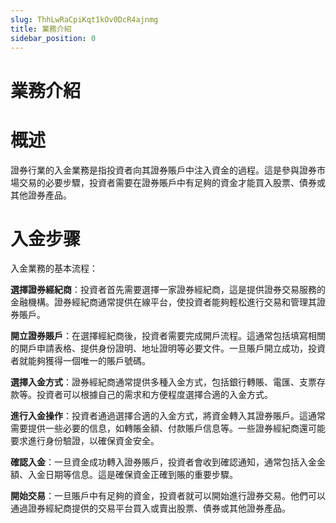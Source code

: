 ```yaml
---
slug: ThhLwRaCpiKqt1kOv0DcR4ajnmg
title: 業務介紹
sidebar_position: 0
---
```



# 業務介紹


# 概述


證券行業的入金業務是指投資者向其證券賬戶中注入資金的過程。這是參與證券市場交易的必要步驟，投資者需要在證券賬戶中有足夠的資金才能買入股票、債券或其他證券產品。


# 入金步骤


入金業務的基本流程：


**選擇證券經紀商**：投資者首先需要選擇一家證券經紀商，這是提供證券交易服務的金融機構。證券經紀商通常提供在線平台，使投資者能夠輕松進行交易和管理其證券賬戶。


**開立證券賬戶**：在選擇經紀商後，投資者需要完成開戶流程。這通常包括填寫相關的開戶申請表格、提供身份證明、地址證明等必要文件。一旦賬戶開立成功，投資者就能夠獲得一個唯一的賬戶號碼。


**選擇入金方式**：證券經紀商通常提供多種入金方式，包括銀行轉賬、電匯、支票存款等。投資者可以根據自己的需求和方便程度選擇合適的入金方式。


**進行入金操作**：投資者通過選擇合適的入金方式，將資金轉入其證券賬戶。這通常需要提供一些必要的信息，如轉賬金額、付款賬戶信息等。一些證券經紀商還可能要求進行身份驗證，以確保資金安全。


**確認入金**：一旦資金成功轉入證券賬戶，投資者會收到確認通知，通常包括入金金額、入金日期等信息。這是確保資金正確到賬的重要步驟。


**開始交易**：一旦賬戶中有足夠的資金，投資者就可以開始進行證券交易。他們可以通過證券經紀商提供的交易平台買入或賣出股票、債券或其他證券產品。


